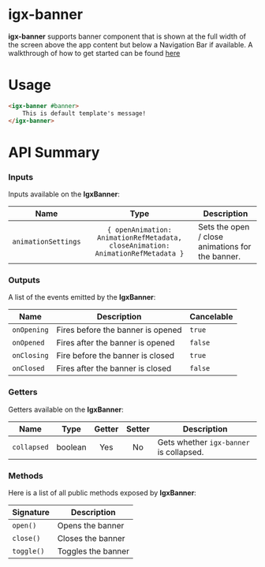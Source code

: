 # igx-banner

**igx-banner** supports banner component that is shown at the full width of the screen above the app content but below a Navigation Bar if available. A walkthrough of how to get started can be found [here](https://www.infragistics.com/products/ignite-ui-angular/angular/components/banner.html)

# Usage
```html
<igx-banner #banner>
    This is default template's message!
</igx-banner>
```

# API Summary

### Inputs

Inputs available on the **IgxBanner**:

| Name                |      Type     |  Description                                             |
|---------------------|:-------------:|----------------------------------------------------------|
| `animationSettings`           | `{ openAnimation: AnimationRefMetadata, closeAnimation: AnimationRefMetadata }`     | Sets the open / close animations for the banner.                  |


### Outputs

A list of the events emitted by the **IgxBanner**:

| Name                | Description                                                              | Cancelable |
|---------------------|--------------------------------------------------------------------------|------------|
| `onOpening`            | Fires before the banner is opened                                         | `true` |
| `onOpened`            | Fires after the banner is opened                                          | `false` |
| `onClosing`            | Fire before the banner is closed                                          | `true` |
| `onClosed`            | Fires after the banner is closed                                          | `false`|

### Getters

Getters available on the **IgxBanner**:

| Name                | Type          | Getter | Setter | Description                            |
|---------------------|:-------------:|:------:|:------:|----------------------------------------|
| `collapsed`         | boolean       | Yes    | No     |Gets whether `igx-banner` is collapsed. |

### Methods

Here is a list of all public methods exposed by **IgxBanner**:

| Signature           | Description                                                              |
|---------------------|--------------------------------------------------------------------------|
| `open()`            | Opens the banner                                                         |
| `close()`           | Closes the banner                                                        |
| `toggle()`          | Toggles the banner                                                       |
